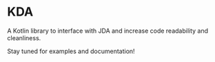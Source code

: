 # KDA
A Kotlin library to interface with JDA and increase code readability and cleanliness.

Stay tuned for examples and documentation!
